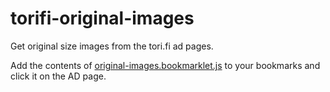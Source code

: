# torifi-original-images
Get original size images from the tori.fi ad pages.

Add the contents of [original-images.bookmarklet.js](original-images.bookmarklet.js) to your bookmarks and click it on the AD page.
